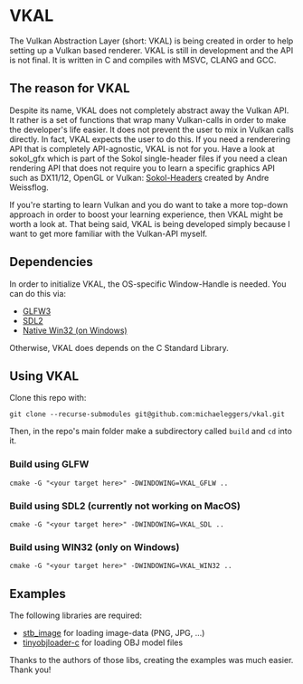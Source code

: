 # VKAL

The Vulkan Abstraction Layer (short: VKAL) is being created in order to help setting up a Vulkan based
renderer. VKAL is still in development and the API is not final. It is written in C and compiles with
MSVC, CLANG and GCC.

## The reason for VKAL

Despite its name, VKAL does not completely abstract away the Vulkan API. It rather is a set of functions that wrap
many Vulkan-calls in order to make the developer's life easier. It does not prevent the user
to mix in Vulkan calls directly. In fact, VKAL expects the user to do this. If you need a
renderering API that is completely API-agnostic, VKAL is not for you. Have a look at
sokol_gfx which  is part of the Sokol single-header files if you need a clean rendering API that
does not require you to learn a specific graphics API such as DX11/12, OpenGL or Vulkan: 
[Sokol-Headers](https://github.com/floooh/sokol) created by Andre Weissflog.

If you're starting to learn Vulkan and you do want to take a more top-down approach in order to
boost your learning experience, then VKAL  might be worth a look at. That being said, VKAL
is being developed simply because I want to get more familiar with the Vulkan-API myself.

## Dependencies

In order to initialize VKAL, the OS-specific Window-Handle is needed. You can do this via:
- [GLFW3](https://www.glfw.org/)
- [SDL2](https://libsdl.org)
- [Native Win32 (on Windows)](https://docs.microsoft.com/en-us/windows/win32/learnwin32/creating-a-window)

Otherwise, VKAL does depends on the C Standard Library.

## Using VKAL
Clone this repo with:
```
git clone --recurse-submodules git@github.com:michaeleggers/vkal.git
```

Then, in the repo's main folder make a subdirectory called ```build``` and ```cd``` into it.
### Build using **GLFW**
```
cmake -G "<your target here>" -DWINDOWING=VKAL_GFLW ..
```
### Build using **SDL2** (currently not working on MacOS)
```
cmake -G "<your target here>" -DWINDOWING=VKAL_SDL ..
```
### Build using **WIN32** (only on Windows)
```
cmake -G "<your target here>" -DWINDOWING=VKAL_WIN32 ..
```

## Examples

The following libraries are required:

* [stb_image](https://github.com/nothings/stb) for loading image-data (PNG, JPG, ...)
* [tinyobjloader-c](https://github.com/syoyo/tinyobjloader-c) for loading OBJ model files

Thanks to the authors of those libs, creating the examples was much easier. Thank you!





